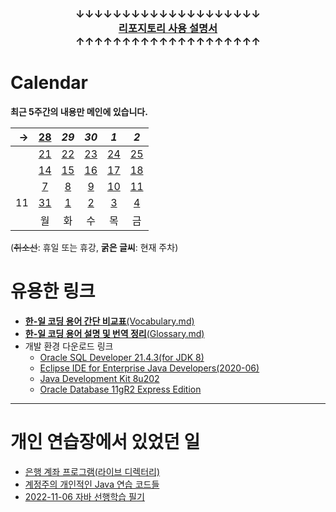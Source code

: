 ### <p align="center">↓↓↓↓↓↓↓↓↓↓↓↓↓↓↓↓↓↓↓↓<br><a href="https://github.com/Kade-JSL/JSL56-lectures/blob/main/999999_ETC/0_docs/Tutorial.md#%EB%8F%8C%EC%95%84%EC%98%A4%EC%85%A8%EB%82%98%EC%9A%94-%EC%9E%98-%ED%95%98%EC%85%A8%EC%8A%B5%EB%8B%88%EB%8B%A4"><b>리포지토리 사용 설명서</b></a><br>↑↑↑↑↑↑↑↑↑↑↑↑↑↑↑↑↑↑↑↑</p>

# Calendar

**최근 5주간의 내용만 메인에 있습니다.**

| → | [28](/221125-_JAVA_INTERMEDIATE/221128/) | _29_ | _30_ | _1_ | _2_ |
|--:|:-:|:-:|:-:|:-:|:-:|
|| [21](/221011-221124_JAVA_BASICS/22-11/221121/) | [22](/221011-221124_JAVA_BASICS/22-11/221122/) | [23](/221011-221124_JAVA_BASICS/22-11/221123/) | [24](/221011-221024_JAVA_BASICS/22-11/221124/) | [25](/221125-_JAVA_INTERMEDIATE/221125) |
|| [14](/221011-221124_JAVA_BASICS/22-11/221114/) | [15](/221011-221124_JAVA_BASICS/22-11/221115/) | [16](/221011-221124_JAVA_BASICS/22-11/221116/) | [17](/221011-221124_JAVA_BASICS/22-11/221117/) | [18](/221011-221124_JAVA_BASICS/22-11/221118/) |
|| [7](/221011-221124_JAVA_BASICS/22-11/221107/) | [8](/221011-221124_JAVA_BASICS/22-11/221108/) | [9](/221011-221124_JAVA_BASICS/22-11/221109/) | [10](/221011-221124_JAVA_BASICS/22-11/221110/) | [11](/221011-221124_JAVA_BASICS/22-11/221111/) |
| 11 | [31](/221011-221124_JAVA_BASICS/22-10/221031/) | [1](/221011-221124_JAVA_BASICS/22-11/221101/) | [2](/221011-221124_JAVA_BASICS/22-11/221102/) | [3](/221011-221124_JAVA_BASICS/22-11/221103/) | [4](/221011-221124_JAVA_BASICS/22-11/221104/) |
|| 월 | 화 | 수 | 목 | 금 |

(~~취소선~~: 휴일 또는 휴강, **굵은 글씨**: 현재 주차)

# 유용한 링크

- [**한-일 코딩 용어 간단 비교표**(Vocabulary.md)](/999999_ETC/0_docs/Vocabulary.md)
- [**한-일 코딩 용어 설명 및 번역 정리**(Glossary.md)](/999999_ETC/0_docs/Glossary.md)
- 개발 환경 다운로드 링크
    - [Oracle SQL Developer 21.4.3(for JDK 8)](https://www.oracle.com/tools/downloads/sqldev-downloads-2143.html)
    - [Eclipse IDE for Enterprise Java Developers(2020-06)](https://www.eclipse.org/downloads/download.php?file=/technology/epp/downloads/release/2020-06/R/eclipse-jee-2020-06-R-win32-x86_64.zip)
    - [Java Development Kit 8u202](https://www.oracle.com/kr/java/technologies/javase/javase8-archive-downloads.html)
    - [Oracle Database 11gR2 Express Edition](https://www.oracle.com/database/technologies/xe-prior-release-downloads.html)
    
---

# 개인 연습장에서 있었던 일

- [은행 계좌 프로그램(라이브 디렉터리)](/999999_ETC/1_java/exercises/example-program/)
- [계정주의 개인적인 Java 연습 코드들](/999999_ETC/1_java/src/exercises/)
- [2022-11-06 자바 선행학습 필기](/999999_ETC/1_java/docs/221106_abstract.md)
